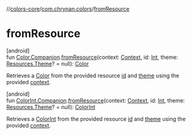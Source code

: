 //[colors-core](../../index.md)/[com.chrynan.colors](index.md)/[fromResource](from-resource.md)

# fromResource

[android]\
fun [Color.Companion](-color/-companion/index.md#-1554372637%2FExtensions%2F747183510).[fromResource](from-resource.md)(context: [Context](https://developer.android.com/reference/kotlin/android/content/Context.html), id: [Int](https://kotlinlang.org/api/latest/jvm/stdlib/kotlin/-int/index.html), theme: [Resources.Theme](https://developer.android.com/reference/kotlin/android/content/res/Resources.Theme.html)? = null): [Color](-color/index.md#-1744101215%2FExtensions%2F747183510)

Retrieves a [Color](-color/index.md#-1744101215%2FExtensions%2F747183510) from the provided resource [id](from-resource.md) and [theme](from-resource.md) using the provided [context](from-resource.md).

[android]\
fun [ColorInt.Companion](-color-int/-companion/index.md#191916756%2FExtensions%2F747183510).[fromResource](from-resource.md)(context: [Context](https://developer.android.com/reference/kotlin/android/content/Context.html), id: [Int](https://kotlinlang.org/api/latest/jvm/stdlib/kotlin/-int/index.html), theme: [Resources.Theme](https://developer.android.com/reference/kotlin/android/content/res/Resources.Theme.html)? = null): [ColorInt](../../../colors-core/colors-core/com.chrynan.colors/-color-int/index.md)

Retrieves a [ColorInt](../../../colors-core/colors-core/com.chrynan.colors/-color-int/index.md) from the provided resource [id](from-resource.md) and [theme](from-resource.md) using the provided [context](from-resource.md).
